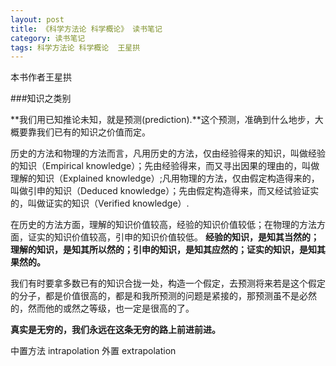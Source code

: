 ```yaml
---
layout: post
title: 《科学方法论 科学概论》 读书笔记 
category: 读书笔记
tags: 科学方法论 科学概论  王星拱
---
```


本书作者王星拱

###知识之类别

**我们用已知推论未知，就是预测(prediction).**这个预测，准确到什么地步，大概要靠我们已有的知识之价值而定。

历史的方法和物理的方法而言，凡用历史的方法，仅由经验得来的知识，叫做经验的知识（Empirical knowledge）；先由经验得来，而又寻出因果的理由的，叫做理解的知识（Explained knowledge）;凡用物理的方法，仅由假定构造得来的，叫做引申的知识（Deduced knowledge）；先由假定构造得来，而又经试验证实的，叫做证实的知识（Verified knowledge）.

在历史的方法方面，理解的知识价值较高，经验的知识价值较低；在物理的方法方面，证实的知识价值较高，引申的知识价值较低。 **经验的知识，是知其当然的；理解的知识，是知其所以然的；引申的知识，是知其应然的；证实的知识，是知其果然的。**

我们有时要拿多数已有的知识合拢一处，构造一个假定，去预测将来若是这个假定的分子，都是价值很高的，都是和我所预测的问题是紧接的，那预测虽不是必然的，然而他的或然之等级，也一定是很高的了。


**真实是无穷的，我们永远在这条无穷的路上前进前进。**

中置方法 intrapolation 
外置 extrapolation


